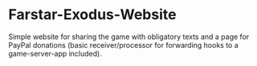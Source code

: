 # Farstar-Exodus-Website
Simple website for sharing the game with obligatory texts and a page for PayPal donations (basic receiver/processor for forwarding hooks to a game-server-app included).
